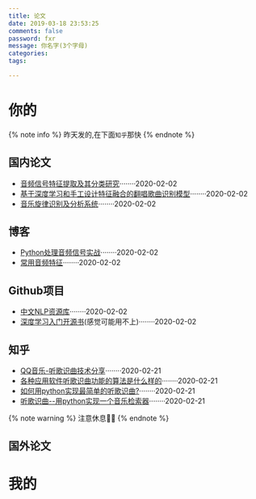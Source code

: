 ```yaml
---
title: 论文
date: 2019-03-18 23:53:25
comments: false
password: fxr
message: 你名字(3个字母)
categories:
tags:

---
```


# 你的
{% note info %}
昨天发的,在下面`知乎`那快
{% endnote %}
## 国内论文
- [音频信号特征提取及其分类研究](https://www.ixueshu.com/document/994906362d7885de48f1737479db9fe0318947a18e7f9386.html)········2020-02-02
- [基于深度学习和手工设计特征融合的翻唱歌曲识别模型](https://www.ixueshu.com/document/18debfaea2340c5ddaec29cd9b90c150318947a18e7f9386.html)········2020-02-02
- [音乐旋律识别及分析系统](http://xueshu.baidu.com/usercenter/paper/show?paperid=18b1c7cd8f101704f21b670b9a1c4464&site=xueshu_se)········2020-02-02



## 博客
- [Python处理音频信号实战](https://www.jiqizhixin.com/articles/2019-01-11-25)········2020-02-02
- [常用音频特征](https://blog.csdn.net/Barry_J/article/details/80996564)········2020-02-02

## Github项目
- [中文NLP资源库](https://github.com/fighting41love/funNLP)········2020-02-02
- [深度学习入门开源书](https://github.com/dragen1860/Deep-Learning-with-TensorFlow-book)(感觉可能用不上)········2020-02-02

## 知乎
- [QQ音乐-听歌识曲技术分享](https://www.zhihu.com/org/qq-yin-yue)········2020-02-21
- [各种应用软件听歌识曲功能的算法是什么样的](https://www.zhihu.com/question/27207476/answer/251305850)········2020-02-21
- [如何用python实现最简单的听歌识曲?](https://www.zhihu.com/question/269689404)········2020-02-21
- [听歌识曲--用python实现一个音乐检索器](https://zhuanlan.zhihu.com/p/38220993)········2020-02-21

{% note warning %}
注意休息👀👀
{% endnote %}

## 国外论文

# 我的
